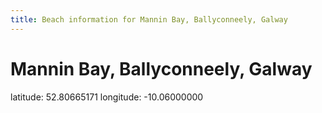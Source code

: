 ```yaml
---
title: Beach information for Mannin Bay, Ballyconneely, Galway
---
```

# Mannin Bay, Ballyconneely, Galway 

<div class="location-info">latitude: 52.80665171 longitude: -10.06000000</div>
<div></div>